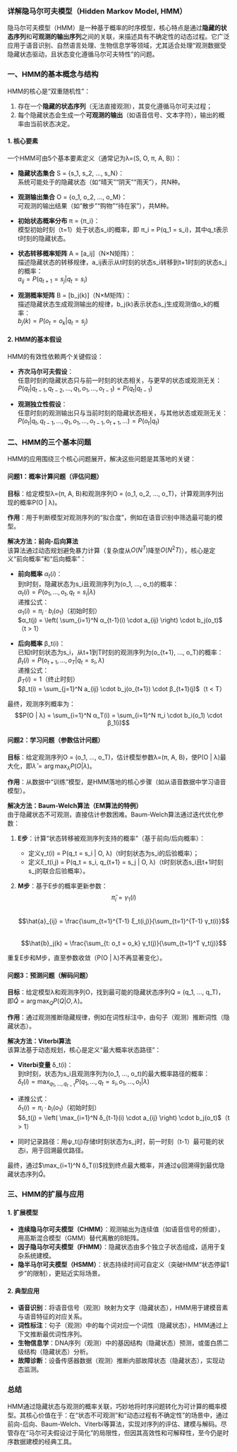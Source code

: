 ### 详解隐马尔可夫模型（Hidden Markov Model, HMM）

隐马尔可夫模型（HMM）是一种基于概率的时序模型，核心特点是通过**隐藏的状态序列**和**可观测的输出序列**之间的关联，来描述具有不确定性的动态过程。它广泛应用于语音识别、自然语言处理、生物信息学等领域，尤其适合处理“观测数据受隐藏状态驱动，且状态变化遵循马尔可夫特性”的问题。


### 一、HMM的基本概念与结构

HMM的核心是“双重随机性”：  
1. 存在一个**隐藏的状态序列**（无法直接观测），其变化遵循马尔可夫过程；  
2. 每个隐藏状态会生成一个**可观测的输出**（如语音信号、文本字符），输出的概率由当前状态决定。  

#### 1. 核心要素  
一个HMM可由5个基本要素定义（通常记为λ=(S, O, π, A, B)）：  

- **隐藏状态集合** S = {s_1, s_2, ..., s_N}：  
  系统可能处于的隐藏状态（如“晴天”“阴天”“雨天”），共N种。  

- **观测输出集合** O = {o_1, o_2, ..., o_M}：  
  可观测的输出结果（如“散步”“购物”“待在家”），共M种。  

- **初始状态概率分布** π = {π_i}：  
  模型初始时刻（t=1）处于状态s_i的概率，即 π_i = P(q_1 = s_i)，其中q_t表示t时刻的隐藏状态。  

- **状态转移概率矩阵** A = [a_ij]（N×N矩阵）：  
  描述隐藏状态的转移规律，a_ij表示从t时刻的状态s_i转移到t+1时刻的状态s_j的概率：  
  $a_{ij} = P(q_{t+1} = s_j | q_t = s_i)$  

- **观测概率矩阵** B = [b_j(k)]（N×M矩阵）：  
  描述隐藏状态生成观测输出的规律，b_j(k)表示状态s_j生成观测值o_k的概率：  
  $b_j(k) = P(o_t = o_k | q_t = s_j)$  


#### 2. HMM的基本假设  
HMM的有效性依赖两个关键假设：  

- **齐次马尔可夫假设**：  
  任意时刻的隐藏状态只与前一时刻的状态相关，与更早的状态或观测无关：  
  $P(q_t | q_{t-1}, q_{t-2}, ..., q_1, o_1, ..., o_{t-1}) = P(q_t | q_{t-1})$  

- **观测独立性假设**：  
  任意时刻的观测输出只与当前时刻的隐藏状态相关，与其他状态或观测无关：  
  $P(o_t | q_t, q_{t-1}, ..., q_1, o_1, ..., o_{t-1}, o_{t+1}, ...) = P(o_t | q_t)$  


### 二、HMM的三个基本问题  

HMM的应用围绕三个核心问题展开，解决这些问题是其落地的关键：  


#### 问题1：概率计算问题（评估问题）  
**目标**：给定模型λ=(π, A, B)和观测序列O = (o_1, o_2, ..., o_T)，计算观测序列出现的概率P(O | λ)。  

**作用**：用于判断模型对观测序列的“拟合度”，例如在语音识别中筛选最可能的模型。  

**解决方法：前向-后向算法**  
该算法通过动态规划避免暴力计算（复杂度从$O(N^T)$降至$O(N^2T)$），核心是定义“前向概率”和“后向概率”：  

- **前向概率** $α_t(i)$：  
  到t时刻，隐藏状态为s_i且观测序列为(o_1, ..., o_t)的概率：  
  $α_t(i) = P(o_1, ..., o_t, q_t = s_i | λ)$  
  递推公式：  
  $α_1(i) = π_i \cdot b_i(o_1)$（初始时刻）  
  $α_t(j) = \left( \sum_{i=1}^N α_{t-1}(i) \cdot a_{ij} \right) \cdot b_j(o_t)$（t > 1）  

- **后向概率** β_t(i)：  
  已知t时刻状态为s_i，从t+1到T时刻的观测序列为(o_{t+1}, ..., o_T)的概率：  
  $β_t(i) = P(o_{t+1}, ..., o_T | q_t = s_i, λ)$  
  递推公式：  
  $β_T(i) = 1$（终止时刻）  
  $β_t(i) = \sum_{j=1}^N a_{ij} \cdot b_j(o_{t+1}) \cdot β_{t+1}(j)$（t < T）  

最终，观测序列概率为：  
$$P(O | λ) = \sum_{i=1}^N α_T(i) = \sum_{i=1}^N π_i \cdot b_i(o_1) \cdot β_1(i)$$  


#### 问题2：学习问题（参数估计问题）  
**目标**：给定观测序列O = (o_1, ..., o_T)，估计模型参数λ=(π, A, B)，使P(O | λ)最大化，即$\hat{λ} = \arg\max_λ P(O | λ)$。  

**作用**：从数据中“训练”模型，是HMM落地的核心步骤（如从语音数据中学习语音模型）。  

**解决方法：Baum-Welch算法（EM算法的特例）**  
由于隐藏状态不可观测，直接估计参数困难。Baum-Welch算法通过迭代优化参数：  

1. **E步**：计算“状态转移被观测序列支持的概率”（基于前向/后向概率）：  
   - 定义γ_t(i) = P(q_t = s_i | O, λ)（t时刻状态为s_i的后验概率）；  
   - 定义ξ_t(i,j) = P(q_t = s_i, q_{t+1} = s_j | O, λ)（t时刻状态s_i且t+1时刻s_j的联合后验概率）。  

2. **M步**：基于E步的概率更新参数：  
   $$\hat{π}_i = γ_1(i)$$  
   $$\hat{a}_{ij} = \frac{\sum_{t=1}^{T-1} ξ_t(i,j)}{\sum_{t=1}^{T-1} γ_t(i)}$$  
   $$\hat{b}_j(k) = \frac{\sum_{t: o_t = o_k} γ_t(j)}{\sum_{t=1}^T γ_t(j)}$$  

重复E步和M步，直至参数收敛（P(O | λ)不再显著变化）。  


#### 问题3：预测问题（解码问题）  
**目标**：给定模型λ和观测序列O，找到最可能的隐藏状态序列Q = (q_1, ..., q_T)，即$\hat{Q} = \arg\max_Q P(Q | O, λ)$。  

**作用**：通过观测推断隐藏规律，例如在词性标注中，由句子（观测）推断词性（隐藏状态）。  

**解决方法：Viterbi算法**  
该算法基于动态规划，核心是定义“最大概率状态路径”：  

- **Viterbi变量** δ_t(i)：  
  到t时刻，状态为s_i且观测序列为(o_1, ..., o_t)的最大概率路径的概率：  
  $δ_t(i) = \max_{q_1, ..., q_{t-1}} P(q_1, ..., q_t = s_i, o_1, ..., o_t | λ)$  

- 递推公式：  
  $δ_1(i) = π_i \cdot b_i(o_1)$（初始时刻）  
  $δ_t(j) = \left( \max_{i=1}^N δ_{t-1}(i) \cdot a_{ij} \right) \cdot b_j(o_t)$（t > 1）  

- 同时记录路径：用ψ_t(j)存储t时刻状态为s_j时，前一时刻（t-1）最可能的状态i，用于回溯最优路径。  

最终，通过$\max_{i=1}^N δ_T(i)$找到终点最大概率，并通过ψ回溯得到最优隐藏状态序列$\hat{Q}$。  


### 三、HMM的扩展与应用  

#### 1. 扩展模型  
- **连续隐马尔可夫模型（CHMM）**：观测输出为连续值（如语音信号的频谱），用高斯混合模型（GMM）替代离散的B矩阵。  
- **因子隐马尔可夫模型（FHMM）**：隐藏状态由多个独立子状态组成，适用于复杂系统建模。  
- **隐半马尔可夫模型（HSMM）**：状态持续时间可自定义（突破HMM“状态停留1步”的限制），更贴近实际场景。  


#### 2. 典型应用  
- **语音识别**：将语音信号（观测）映射为文字（隐藏状态），HMM用于建模音素与语音特征的对应关系。  
- **词性标注**：句子（观测）中的每个词对应一个词性（隐藏状态），HMM通过上下文推断最优词性序列。  
- **生物信息学**：DNA序列（观测）中的基因结构（隐藏状态）预测，或蛋白质二级结构（隐藏状态）分析。  
- **故障诊断**：设备传感器数据（观测）推断内部故障状态（隐藏状态），实现动态监测。  


### 总结  
HMM通过隐藏状态与观测的概率关联，巧妙地将时序问题转化为可计算的概率模型。其核心价值在于：在“状态不可观测”和“动态过程有不确定性”的场景中，通过前向-后向、Baum-Welch、Viterbi等算法，实现对序列的评估、建模与解码。尽管存在“马尔可夫假设过于简化”的局限性，但因其高效性和可解释性，至今仍是时序数据建模的经典工具。